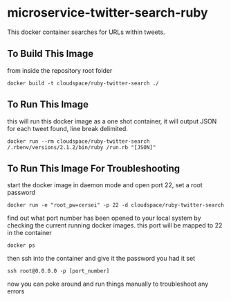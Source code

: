 microservice-twitter-search-ruby
================================

This docker container searches for URLs within tweets.

## To Build This Image

from inside the repository root folder

    docker build -t cloudspace/ruby-twitter-search ./

## To Run This Image

this will run this docker image as a one shot container, it will output JSON for each tweet found, line break delimited.

    docker run --rm cloudspace/ruby-twitter-search /.rbenv/versions/2.1.2/bin/ruby /run.rb "[JSON]"


## To Run This Image For Troubleshooting

start the docker image in daemon mode and open port 22, set a root password

    docker run -e "root_pw=cersei" -p 22 -d cloudspace/ruby-twitter-search
    
find out what port number has been opened to your local system by checking the current running docker images. this port will be mapped to 22 in the container

    docker ps
    
then ssh into the container and give it the password you had it set

    ssh root@0.0.0.0 -p [port_number]
    
now you can poke around and run things manually to troubleshoot any errors
